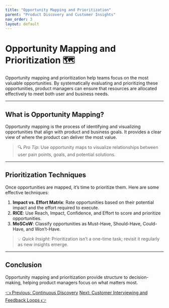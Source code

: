 ```yaml
---
title: "Opportunity Mapping and Prioritization"
parent: "Product Discovery and Customer Insights"
nav_order: 3
layout: default
---
```


# Opportunity Mapping and Prioritization 🗺️

Opportunity mapping and prioritization help teams focus on the most valuable opportunities. By systematically evaluating and prioritizing these opportunities, product managers can ensure that resources are allocated effectively to meet both user and business needs.

---

## What is Opportunity Mapping?

Opportunity mapping is the process of identifying and visualizing opportunities that align with product and business goals. It provides a clear view of where the product can deliver the most value.

> 🔍 *Pro Tip*: Use opportunity maps to visualize relationships between user pain points, goals, and potential solutions.

---

## Prioritization Techniques

Once opportunities are mapped, it’s time to prioritize them. Here are some effective techniques:

1. **Impact vs. Effort Matrix**: Rate opportunities based on their potential impact and the effort required to execute.
2. **RICE**: Use Reach, Impact, Confidence, and Effort to score and prioritize opportunities.
3. **MoSCoW**: Classify opportunities as Must-Have, Should-Have, Could-Have, and Won’t-Have.

> 💡 *Quick Insight*: Prioritization isn’t a one-time task; revisit it regularly as new insights emerge.

---

## Conclusion

Opportunity mapping and prioritization provide structure to decision-making, helping product managers focus on what matters most.

<div class="nav-buttons">
    <a href="/product-discovery-and-customer-insights/continuous-discovery/" class="btn btn-secondary">👈 Previous: Continuous Discovery</a>
    <a href="/product-discovery-and-customer-insights/customer-interviewing-and-feedback-loops/" class="btn btn-primary">Next: Customer Interviewing and Feedback Loops 👉</a>
</div>
